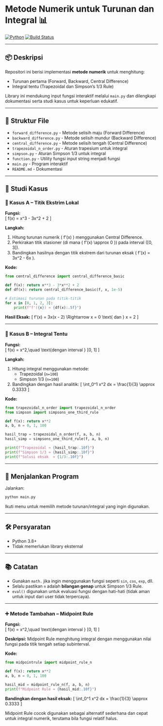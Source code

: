 # Metode Numerik untuk Turunan dan Integral 📊

[![Python](https://img.shields.io/badge/Python-3.8%2B-blue?style=flat&logo=python&logoColor=white)](https://www.python.org/)
[![Build Status](https://img.shields.io/badge/Build-Passing-brightgreen?style=flat&logo=github-actions&logoColor=white)](#)

---

## 📦 Deskripsi

Repositori ini berisi implementasi **metode numerik** untuk menghitung:
- Turunan pertama (Forward, Backward, Central Difference)
- Integral tentu (Trapezoidal dan Simpson’s 1/3 Rule)

Library ini mendukung input fungsi interaktif melalui `main.py` dan dilengkapi dokumentasi serta studi kasus untuk keperluan edukatif.

---

## 📁 Struktur File

- `forward_difference.py` - Metode selisih maju (Forward Difference)
- `backward_difference.py` - Metode selisih mundur (Backward Difference)
- `central_difference.py` - Metode selisih tengah (Central Difference)
- `trapezoidal_n_order.py` - Aturan trapesium untuk integral
- `simpson.py` - Aturan Simpson 1/3 untuk integral
- `function.py` - Utility fungsi input string menjadi fungsi
- `main.py` - Program interaktif
- `README.md` - Dokumentasi

---

## 🧪 Studi Kasus

### 📌 Kasus A – Titik Ekstrim Lokal

**Fungsi:**  
\[
f(x) = x^3 - 3x^2 + 2
\]

**Langkah:**
1. Hitung turunan numerik \( f'(x) \) menggunakan Central Difference.
2. Perkirakan titik stasioner (di mana \( f'(x) \approx 0 \)) pada interval \([0, 3]\).
3. Bandingkan hasilnya dengan titik ekstrem dari turunan eksak \( f'(x) = 3x^2 - 6x \).

**Kode:**
```python
from central_difference import central_difference_basic

def f(x): return x**3 - 3*x**2 + 2
def df(x): return central_difference_basic(f, x, 1e-5)

# Estimasi turunan pada titik-titik
for x in [0, 1, 2, 3]:
    print(f"f'({x}) ≈ {df(x):.5f}")
```

**Hasil Eksak:**
\[
f'(x) = 3x(x - 2) \Rightarrow x = 0 \text{ dan } x = 2
\]

---

### 📌 Kasus B – Integral Tentu

**Fungsi:**  
\[
f(x) = x^2,\quad \text{dengan interval } [0, 1]
\]

**Langkah:**
1. Hitung integral menggunakan metode:
   - Trapezoidal (`n=100`)
   - Simpson 1/3 (`n=100`)
2. Bandingkan dengan hasil analitik:
   \[
   \int_0^1 x^2 dx = \frac{1}{3} \approx 0.3333
   \]

**Kode:**
```python
from trapezoidal_n_order import trapezoidal_n_order
from simpson import simpsons_one_third_rule

def f(x): return x**2
a, b, n = 0, 1, 100

hasil_trap = trapezoidal_n_order(f, a, b, n)
hasil_simp = simpsons_one_third_rule(f, a, b, n)

print(f"Trapezoidal ≈ {hasil_trap:.10f}")
print(f"Simpson 1/3 ≈ {hasil_simp:.10f}")
print(f"Solusi eksak  ≈ {1/3:.10f}")
```

---

## 🏁 Menjalankan Program

Jalankan:
```bash
python main.py
```

Ikuti menu untuk memilih metode turunan/integral yang ingin digunakan.

---

## 🛠 Persyaratan

- Python 3.8+
- Tidak memerlukan library eksternal

---

## 📚 Catatan

- Gunakan `math.` jika ingin menggunakan fungsi seperti `sin`, `cos`, `exp`, dll.
- Selalu pastikan `n` adalah **bilangan genap** untuk Simpson 1/3 Rule.
- `eval()` digunakan untuk evaluasi fungsi dengan hati-hati (tidak aman untuk input dari user tidak terpercaya).

---


### ➕ Metode Tambahan – Midpoint Rule

**Fungsi:**  
\[
f(x) = x^2,\quad \text{dengan interval } [0, 1]
\]

**Deskripsi:**
Midpoint Rule menghitung integral dengan menggunakan nilai fungsi pada titik tengah setiap subinterval.

**Kode:**
```python
from midpointrule import midpoint_rule_n

def f(x): return x**2
a, b, n = 0, 1, 100

hasil_mid = midpoint_rule_n(f, a, b, n)
print(f"Midpoint Rule ≈ {hasil_mid:.10f}")
```

**Bandingkan dengan hasil eksak:**
\[
\int_0^1 x^2 dx = \frac{1}{3} \approx 0.3333
\]

Midpoint Rule cocok digunakan sebagai alternatif sederhana dan cepat untuk integral numerik, terutama bila fungsi relatif halus.
